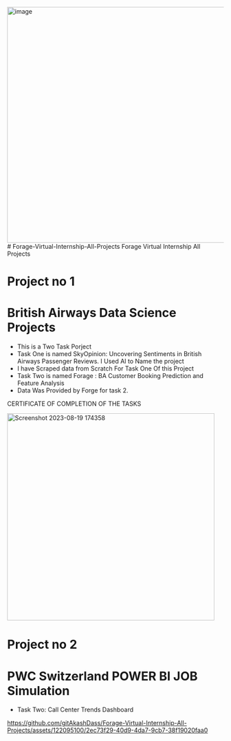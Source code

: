 <img width="549" alt="image" src="https://github.com/gitAkashDass/Forage-Virtual-Internship-All-Projects/assets/122095100/cef4d80a-e454-4911-a1ae-136acb7dd45a"># Forage-Virtual-Internship-All-Projects
Forage Virtual Internship All Projects

# Project no 1
# British Airways Data Science Projects 
* This is a Two Task Porject
* Task One is named SkyOpinion: Uncovering Sentiments in British Airways Passenger Reviews. I Used AI to Name the project
* I have Scraped data from Scratch For Task One Of this Project 
* Task Two is named Forage : BA Customer Booking Prediction and Feature Analysis
* Data Was Provided by Forge for task 2.
   
CERTIFICATE OF COMPLETION OF THE TASKS 

<img width="482" alt="Screenshot 2023-08-19 174358" src="https://github.com/gitAkashDass/Forage-Virtual-Internship-All-Projects/assets/122095100/3e43e384-e5ad-4bf4-a191-8e6b2f80766e">

# Project no 2
# PWC  Switzerland POWER BI JOB Simulation 
* Task Two: Call Center Trends Dashboard 



https://github.com/gitAkashDass/Forage-Virtual-Internship-All-Projects/assets/122095100/2ec73f29-40d9-4da7-9cb7-38f19020faa0


